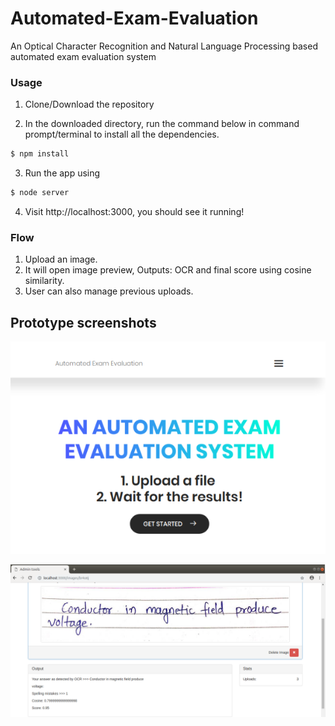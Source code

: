 # Automated-Exam-Evaluation
An Optical Character Recognition and Natural Language Processing based automated exam evaluation system

### Usage

1. Clone/Download the repository

2. In the downloaded directory, run the command below in command prompt/terminal to install all the dependencies.
```sh
$ npm install
```

3. Run the app using
```sh
$ node server
```

4. Visit http://localhost:3000, you should see it  running!

### Flow
1. Upload an image.
2. It will open image preview, Outputs: OCR and final score using cosine similarity.
3. User can also manage previous uploads.

## Prototype screenshots

![](https://github.com/Saurabh2798/Automated-Exam-Evaluation/blob/master/screenshots/page%201.png)

![](https://github.com/Saurabh2798/Automated-Exam-Evaluation/blob/master/screenshots/Output.png)
